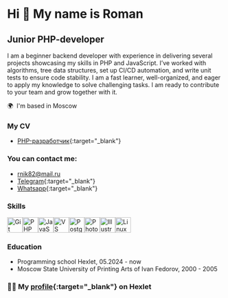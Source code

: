 Hi 👋 My name is Roman
=============================
Junior PHP-developer
--------------------

I am a beginner backend developer with experience in delivering several projects showcasing my skills in PHP and JavaScript. I’ve worked with algorithms, tree data structures, set up CI/CD automation, and write unit tests to ensure code stability. I am a fast learner, well-organized, and eager to apply my knowledge to solve challenging tasks. I am ready to contribute to your team and grow together with it.

🌍  I'm based in Moscow

### My CV
- [PHP-разработчик](https://cv.hexlet.io/ru/resumes/9567){:target="_blank"}

### You can contact me:
- rnik82@mail.ru
- [Telegram](https://t.me/rn108){:target="_blank"}
- [Whatsapp](https://wa.me/79264963616){:target="_blank"}

### Skills

<p align="left">
<a href="https://git-scm.com/" target="_blank" rel="noreferrer"><img src="https://raw.githubusercontent.com/danielcranney/readme-generator/main/public/icons/skills/git-colored.svg" width="36" height="36" alt="Git" /></a><a href="https://www.php.net/" target="_blank" rel="noreferrer"><img src="https://raw.githubusercontent.com/danielcranney/readme-generator/main/public/icons/skills/php-colored.svg" width="36" height="36" alt="PHP" /></a><a href="https://developer.mozilla.org/en-US/docs/Web/JavaScript" target="_blank" rel="noreferrer"><img src="https://raw.githubusercontent.com/danielcranney/readme-generator/main/public/icons/skills/javascript-colored.svg" width="36" height="36" alt="JavaScript" /></a><a href="https://code.visualstudio.com/" target="_blank" rel="noreferrer"><img src="https://raw.githubusercontent.com/danielcranney/readme-generator/main/public/icons/skills/visualstudiocode.svg" width="36" height="36" alt="VS Code" /></a><a href="https://www.postgresql.org/" target="_blank" rel="noreferrer"><img src="https://raw.githubusercontent.com/danielcranney/readme-generator/main/public/icons/skills/postgresql-colored.svg" width="36" height="36" alt="PostgreSQL" /></a><a href="https://www.adobe.com/uk/products/photoshop.html" target="_blank" rel="noreferrer"><img src="https://raw.githubusercontent.com/danielcranney/readme-generator/main/public/icons/skills/photoshop-colored.svg" width="36" height="36" alt="Photoshop" /></a><a href="https://www.adobe.com/uk/products/illustrator.html" target="_blank" rel="noreferrer"><img src="https://raw.githubusercontent.com/danielcranney/readme-generator/main/public/icons/skills/illustrator-colored.svg" width="36" height="36" alt="Illustrator" /></a><a href="https://www.linux.org" target="_blank" rel="noreferrer"><img src="https://raw.githubusercontent.com/danielcranney/readme-generator/main/public/icons/skills/linux-colored.svg" width="36" height="36" alt="Linux" /></a></p>

### Education
- Programming school Hexlet, 05.2024 - now
- Moscow State University of Printing Arts of Ivan Fedorov, 2000 - 2005

### 👩‍💻 My [profile](https://ru.hexlet.io/u/r108){:target="_blank"} on Hexlet

